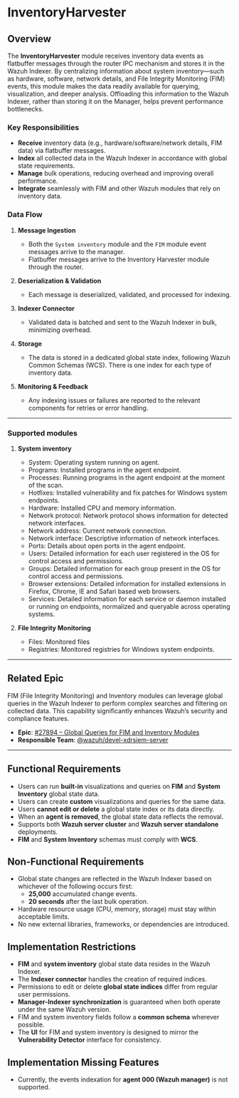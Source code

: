# InventoryHarvester

## Overview

The **InventoryHarvester** module receives inventory data events as flatbuffer messages through the router IPC mechanism and stores it in the Wazuh Indexer. By centralizing information about system inventory—such as hardware, software, network details, and File Integrity Monitoring (FIM) events, this module makes the data readily available for querying, visualization, and deeper analysis. Offloading this information to the Wazuh Indexer, rather than storing it on the Manager, helps prevent performance bottlenecks.

### Key Responsibilities

- **Receive** inventory data (e.g., hardware/software/network details, FIM data) via flatbuffer messages.
- **Index** all collected data in the Wazuh Indexer in accordance with global state requirements.
- **Manage** bulk operations, reducing overhead and improving overall performance.
- **Integrate** seamlessly with FIM and other Wazuh modules that rely on inventory data.

### Data Flow

1. **Message Ingestion**

   - Both the `System inventory` module and the `FIM` module event messages arrive to the manager.
   - Flatbuffer messages arrive to the Inventory Harvester module through the router.

2. **Deserialization & Validation**

   - Each message is deserialized, validated, and processed for indexing.

3. **Indexer Connector**

   - Validated data is batched and sent to the Wazuh Indexer in bulk, minimizing overhead.

4. **Storage**

   - The data is stored in a dedicated global state index, following Wazuh Common Schemas (WCS). There is one index for each type of inventory data.

5. **Monitoring & Feedback**
   - Any indexing issues or failures are reported to the relevant components for retries or error handling.

---

### Supported modules

1. **System inventory**

   - System: Operating system running on agent.
   - Programs: Installed programs in the agent endpoint.
   - Processes: Running programs in the agent endpoint at the moment of the scan.
   - Hotfixes: Installed vulnerability and fix patches for Windows system endpoints.
   - Hardware: Installed CPU and memory information.
   - Network protocol: Network protocol shows information for detected network interfaces.
   - Network address: Current network connection.
   - Network interface: Descriptive information of network interfaces.
   - Ports: Details about open ports in the agent endpoint.
   - Users: Detailed information for each user registered in the OS for control access and permissions.
   - Groups: Detailed information for each group present in the OS for control access and permissions.
   - Browser extensions: Detailed information for installed extensions in Firefox, Chrome, IE and Safari based web browsers.
   - Services: Detailed information for each service or daemon installed or running on endpoints, normalized and queryable across operating systems.

2. **File Integrity Monitoring**

   - Files: Monitored files
   - Registries: Monitored registries for Windows system endpoints.

---

## Related Epic

FIM (File Integrity Monitoring) and Inventory modules can leverage global queries in the Wazuh Indexer to perform complex searches and filtering on collected data. This capability significantly enhances Wazuh’s security and compliance features.

- **Epic**: [#27894 – Global Queries for FIM and Inventory Modules](https://github.com/wazuh/wazuh/issues/27894)
- **Responsible Team**: [@wazuh/devel-xdrsiem-server](https://github.com/orgs/wazuh/teams/devel-xdrsiem-server)

---

## Functional Requirements

- Users can run **built-in** visualizations and queries on **FIM** and **System Inventory** global state data.
- Users can create **custom** visualizations and queries for the same data.
- Users **cannot edit or delete** a global state index or its data directly.
- When an **agent is removed**, the global state data reflects the removal.
- Supports both **Wazuh server cluster** and **Wazuh server standalone** deployments.
- **FIM** and **System Inventory** schemas must comply with **WCS**.

## Non-Functional Requirements

- Global state changes are reflected in the Wazuh Indexer based on whichever of the following occurs first:
  - **25,000** accumulated change events.
  - **20 seconds** after the last bulk operation.
- Hardware resource usage (CPU, memory, storage) must stay within acceptable limits.
- No new external libraries, frameworks, or dependencies are introduced.

## Implementation Restrictions

- **FIM** and **system inventory** global state data resides in the Wazuh Indexer.
- The **Indexer connector** handles the creation of required indices.
- Permissions to edit or delete **global state indices** differ from regular user permissions.
- **Manager-Indexer synchronization** is guaranteed when both operate under the same Wazuh version.
- FIM and system inventory fields follow a **common schema** wherever possible.
- The **UI** for FIM and system inventory is designed to mirror the **Vulnerability Detector** interface for consistency.

## Implementation Missing Features

- Currently, the events indexation for **agent 000 (Wazuh manager)** is not supported.
